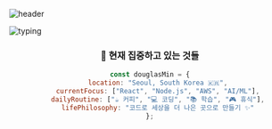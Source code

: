 ![header](https://capsule-render.vercel.app/api?type=waving&color=timeGradient&height=300&section=header&text=민동익%20(Douglas)%20Min&fontSize=40&fontColor=ffffff&fontAlignY=38&desc=🚀%20풀스택%20개발자%20%7C%20💡%20혁신적%20사고%20%7C%20🌟%20끊임없는%20성장&descAlignY=58&descAlign=50&animation=fadeIn)

![typing](https://readme-typing-svg.herokuapp.com?font=Fira+Code&size=22&duration=3000&pause=1000&color=36BCF7&center=true&vCenter=true&multiline=true&width=600&height=100&lines=console.log("안녕하세요!");+💻;if+(coding)+%7B+problem.solve();+%7D+🔥;while+(true)+%7B+learn.newTech();+%7D+📚)

<div align="center">
  
### 🎯 현재 집중하고 있는 것들
```javascript
const douglasMin = {
    location: "Seoul, South Korea 🇰🇷",
    currentFocus: ["React", "Node.js", "AWS", "AI/ML"],
    dailyRoutine: ["☕ 커피", "💻 코딩", "📚 학습", "🎮 휴식"],
    lifePhilosophy: "코드로 세상을 더 나은 곳으로 만들기 ✨"
};
